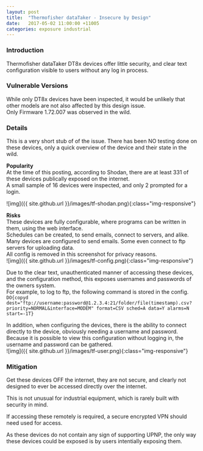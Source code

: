 ```yaml
---
layout: post
title:  "Thermofisher dataTaker - Insecure by Design"
date:   2017-05-02 11:00:00 +11005
categories: exposure industrial
---
```


### Introduction

Thermofisher dataTaker DT8x devices offer little security, and clear text configuration visible to users without any log in process.  
  
  
### Vulnerable Versions  

While only DT8x devices have been inspected, it would be unlikely that other models are not also affected by this design issue.  
Only Firmware 1.72.007 was observed in the wild.
  
  
### Details

This is a very short stub of of the issue.
There has been NO testing done on these devices, only a quick overview of the device and their state in the wild.

**Popularity**  
At the time of this posting, according to Shodan, there are at least 331 of these devices publically exposed on the internet.  
A small sample of 16 devices were inspected, and only 2 prompted for a login.  

![img]({{ site.github.url }}/images/tf-shodan.png){:class="img-responsive"}

**Risks**  
These devices are fully configurable, where programs can be written in them, using the web interface.  
Schedules can be created, to send emails, connect to servers, and alike.  
Many devices are configured to send emails.  Some even connect to ftp servers for uploading data.  
All config is removed in this screenshot for privacy reasons.  
![img]({{ site.github.url }}/images/tf-config.png){:class="img-responsive"}
  
Due to the clear text, unauthenticated manner of accessing these devices, and the configuration method, this exposes usernames and passwords of the owners system.  
For example, to log to ftp, the following command is stored in the config.  
`DO{copyd dest="ftp://username:password@1.2.3.4:21/folder/file(timestamp).csv?priority=NORMAL&interface=MODEM" format=CSV sched=A data=Y alarms=N start=-1T}`  

In addition, when configuring the devices, there is the ability to connect directly to the device, obviously needing a username and password.  
Because it is possible to view this configuration without logging in, the username and password can be gathered.  
![img]({{ site.github.url }}/images/tf-user.png){:class="img-responsive"}  


### Mitigation  

Get these devices OFF the internet, they are not secure, and clearly not designed to ever be accessed directly over the internet.   
  
This is not unusual for industrial equipment, which is rarely built with security in mind.  
  
If accessing these remotely is required, a secure encrypted VPN should need used for access.  
  
As these devices do not contain any sign of supporting UPNP, the only way these devices could be exposed is by users intentially exposing them.  

